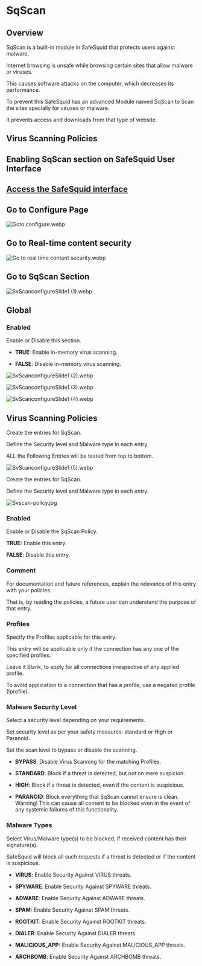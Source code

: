 # SqScan

## Overview

SqScan is a built-in module in SafeSquid that protects users against malware.

Internet browsing is unsafe while browsing certain sites that allow malware or viruses.

This causes software attacks on the computer, which decreases its performance.

To prevent this SafeSquid has an advanced Module named SqScan to Scan the sites specially for viruses or malware.

It prevents access and downloads from that type of website.

## Virus Scanning Policies

## Enabling SqScan section on SafeSquid User Interface

## [Access the SafeSquid interface](https://help.safesquid.com/portal/en/kb/articles/access-the-safesquid-user-interface)

## Go to Configure Page

![Goto configure.webp](/img/Configure/Real_Time_Content_Activity/SqScan/image1.webp)

## Go to Real-time content security

![Go to real time content security.webp](/img/Configure/Real_Time_Content_Activity/SqScan/image2.webp)

## Go to SqScan Section

![SvScanconfigureSlide1 (1).webp](/img/Configure/Real_Time_Content_Activity/SqScan/image3.webp)

## Global

### Enabled

Enable or Disable this section.

-   **TRUE**: Enable in-memory virus scanning.

-   **FALSE**: Disable in-memory virus scanning.

![SvScanconfigureSlide1 (2).webp](/img/Configure/Real_Time_Content_Activity/SqScan/image4.webp)

![SvScanconfigureSlide1 (3).webp](/img/Configure/Real_Time_Content_Activity/SqScan/image5.webp)

![SvScanconfigureSlide1 (4).webp](/img/Configure/Real_Time_Content_Activity/SqScan/image6.webp)

## Virus Scanning Policies

Create the entries for SqScan.

Define the Security level and Malware type in each entry.

ALL the Following Entries will be tested from top to bottom.

![SvScanconfigureSlide1 (5).webp](/img/Configure/Real_Time_Content_Activity/SqScan/image7.webp)

Create the entries for SqScan.

Define the Security level and Malware type in each entry.

![Svscan-policy.jpg](/img/Configure/Real_Time_Content_Activity/SqScan/image8.webp)

### Enabled

Enable or Disable the SqScan Policy.

**TRUE:** Enable this entry.

**FALSE**: Disable this entry.

### Comment

For documentation and future references, explain the relevance of this entry with your policies.

That is, by reading the policies, a future user can understand the purpose of that entry.

### Profiles

Specify the Profiles applicable for this entry.

This entry will be applicable only if the connection has any one of the specified profiles.

Leave it Blank, to apply for all connections irrespective of any applied profile.

To avoid application to a connection that has a profile, use a negated profile (!profile).

### Malware Security Level

Select a security level depending on your requirements.

Set security level as per your safety measures: standard or High or Paranoid.

Set the scan level to bypass or disable the scanning.

-   **BYPASS**: Disable Virus Scanning for the matching Profiles.

-   **STANDARD**: Block if a threat is detected, but not on mere suspicion.

-   **HIGH**: Block if a threat is detected, even if the content is suspicious.

-   **PARANOID**: Block everything that SqScan cannot ensure is clean. Warning! This can cause all content to be blocked even in the event of any systemic failures of this functionality.

### Malware Types

Select Virus/Malware type(s) to be blocked, if received content has their signature(s).

SafeSquid will block all such requests if a threat is detected or if the content is suspicious.

-   **VIRUS**: Enable Security Against VIRUS threats.

-   **SPYWARE**: Enable Security Against SPYWARE threats.

-   **ADWARE**: Enable Security Against ADWARE threats.

-   **SPAM:** Enable Security Against SPAM threats.

-   **ROOTKIT**: Enable Security Against ROOTKIT threats.

-   **DIALER**: Enable Security Against DIALER threats.

-   **MALICIOUS_APP:** Enable Security Against MALICIOUS_APP threats.

-   **ARCHBOMB**: Enable Security Against ARCHBOMB threats.
